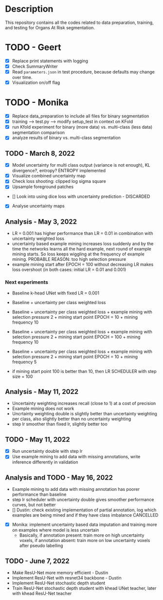 # Description
This repository contains all the codes related to data preparation, training, and testing for Organs At Risk segmentation.


# TODO - Geert
- [X] Replace print statements with logging
- [X] Check SummaryWriter
- [X] Read `parameters.json` in test procedure, because defaults may change over time.
- [X] Visualization on/off flag

# TODO - Monika
- [X] Replace data_preparation to include all files for binary segmentation
- [X] training --> test.py --> modify setup_test in context on KFold
- [X] run Kfold experiment for binary (more data) vs. multi-class (less data) segmentation comparison
- [X] analyze results of binary vs. multi-class segmentation

## TODO - March 8, 2022
- [X] Model uncertainty for multi class output (variance is not enough), KL divergence?, entropy? ENTROPY implemented
- [X] Visualize combined uncertainty map
- [X] Check loss shooting: clipped log sigma square
- [X] Upsample foreground patches
- [] Look into using dice loss with uncertainty prediction - DISCARDED
- [X] Analyse uncertainty maps

## Analysis - May 3, 2022
- LR = 0.001 has higher performance than LR = 0.01 in combination with uncertainty weighted loss
- uncertainty based example mining increases loss suddenly and by the time the networks learns all the hard example, next round of example mining starts. So loss keeps wiggling at the frequency of example mining. PROBABLE REASON: too high selection pressure
- example mining start after EPOCH = 100 without decreasing LR makes loss overshoot (in both cases: initial LR = 0.01 and 0.001)

### Next experiments
- Baseline k-head UNet with fixed LR = 0.001
- Baseline + uncertainty per class weighted loss
- Baseline + uncertainty per class weighted loss + example mining with selection pressure 2 + mining start point EPOCH = 10 + mining frequency 10
- Baseline + uncertainty per class weighted loss + example mining with selection pressure 2 + mining start point EPOCH = 100 + mining frequency 10

- Baseline + uncertainty per class weighted loss + example mining with selection pressure 2 + mining start point EPOCH = 10 + mining frequency 5
- if mining start point 100 is better than 10, then LR SCHEDULER with step size = 100

## Analysis - May 11, 2022
- Uncertainty weighting increases recall (close to 1) at a cost of precision
- Example mining does not work
- Uncrtainty weighting double is slightly better than uncertainty weighting per class, also slightly better than no uncertainty weighting
- step lr smoother than fixed lr, slightly better too

## TODO - May 11, 2022
- [X] Run uncertainty double with step lr
- [X] Use example mining to add data with missing annotations, write inference differently in validation

## Analysis and TODO - May 16, 2022
- Example mining to add data with missing annotation has poorer performance than baseline
- step lr scheduler with uncertainty double gives smoother performance curves, but not better
- [] Dustin: check existing implementation of partial annotation, log which examples are being mined and if they have class imbalance CANCELLED
- [X] Monika: implement uncertainty based data imputation and training more on examples where model is less uncertain
	- Basically, if annotation present: train more on high uncertainty voxels, if annotation absent: train more on low uncertainty voxels after pseudo labelling

## TODO - June 7, 2022
- Make ResU-Net more memory efficient - Dustin
- Implement ResU-Net with resnet34 backbone - Dustin
- Implement ResU-Net stochastic depth student
- Train ResU-Net stochastic depth student with khead UNet teacher, later with khead ResU-Net teacher